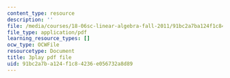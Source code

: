 ```yaml
---
content_type: resource
description: ''
file: /media/courses/18-06sc-linear-algebra-fall-2011/91bc2a7ba124f1c84236e056732a8d89_vF7eyJ2g3kU.pdf
file_type: application/pdf
learning_resource_types: []
ocw_type: OCWFile
resourcetype: Document
title: 3play pdf file
uid: 91bc2a7b-a124-f1c8-4236-e056732a8d89
---
```

